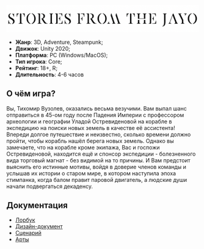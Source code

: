 ![alt text](logo.png)

- **Жанр**: 3D, Adventure, Steampunk; 
- **Движок**: Unity 2020;
- **Платформа**: PC (Windows/MacOS); 
- **Тип игрока**: Core;
- **Рейтинг**: 18+, R; 
- **Длительность**: 4-6 часов

## О чём игра?

Вы, Тихомир Вузолев, оказались весьма везучими. Вам выпал шанс отправиться в 45-ом году после Падения Империи с профессором археологии и географии Уладой Остревиденовой на корабле в экспедицию на поиски новых земель в качестве её ассистента! Впереди долгое путешествие и неизвестно, сколько времени должно пройти, чтобы корабль нашёл берега новых земель. Однако вы замечаете, что на корабле кроме экипажа, Вас и госпожи Остревиденовой, находится ещё и спонсор экспедиции - болезненного вида торговый магнат - без видимой на то причины. И Вам предстоит выяснить его истинные мотивы, войдя в доверие членов команды и услышав их истории о старом мире, в котором наступила эпоха стимпанка, когда балом правит паровой двигатель, а людские души начали подвергаться декаденсу.

## Документация

- [Лорбук](/Lorebook)
- [Дизайн-документ](/DesignDoc)
- [Сценарий](/Script)
- [Арты](/Arts)
